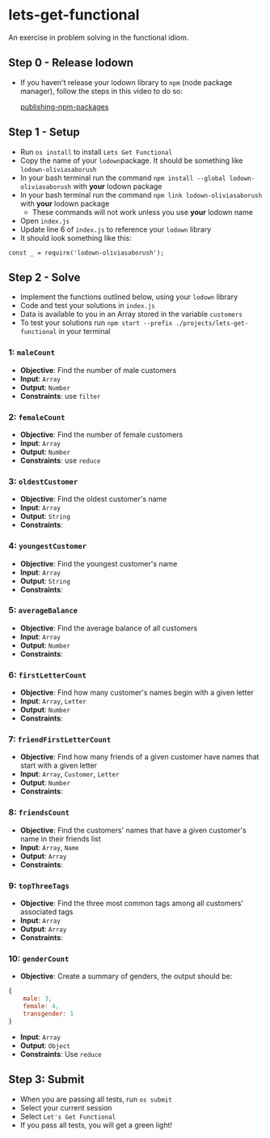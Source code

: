 # lets-get-functional

An exercise in problem solving in the functional idiom.

## Step 0 - Release lodown
 - If you haven't release your lodown library to `npm` (node package manager), follow the steps in this video to do so:

    [publishing-npm-packages](https://docs.npmjs.com/getting-started/publishing-npm-packages)

## Step 1 - Setup
 - Run `os install` to install `Lets Get Functional`
 - Copy the name of your `lodown`package. It should be something like `lodown-oliviasaborush`
 - In your bash terminal run the command `npm install --global lodown-oliviasaborush` with **your** lodown package
 - In your bash terminal run the command `npm link lodown-oliviasaborush` with **your** lodown package
    - These commands will not work unless you use **your** lodown name 
 - Open `index.js`
 - Update line 6 of `index.js` to reference your `lodown` library
 - It should look something like this:

```
const _ = require('lodown-oliviasaborush');
```

## Step 2 - Solve
 - Implement the functions outlined below, using your `lodown` library
 - Code and test your solutions in `index.js`
 - Data is available to you in an Array stored in the variable `customers`
 - To test your solutions run `npm start --prefix ./projects/lets-get-functional` in your terminal

### 1: `maleCount`
 - **Objective**: Find the number of male customers
 - **Input**: `Array`
 - **Output**: `Number`
 - **Constraints**: use `filter`

### 2: `femaleCount`
 - **Objective**: Find the number of female customers
 - **Input**: `Array`
 - **Output**: `Number`
 - **Constraints**: use `reduce`

### 3: `oldestCustomer`
 - **Objective**: Find the oldest customer's name
 - **Input**: `Array`
 - **Output**: `String`
 - **Constraints**:

### 4: `youngestCustomer`
 - **Objective**: Find the youngest customer's name
 - **Input**: `Array`
 - **Output**: `String`
 - **Constraints**:

### 5: `averageBalance`
 - **Objective**: Find the average balance of all customers
 - **Input**: `Array`
 - **Output**: `Number`
 - **Constraints**:

### 6: `firstLetterCount`
 - **Objective**: Find how many customer's names begin with a given letter
 - **Input**: `Array`, `Letter`
 - **Output**: `Number`
 - **Constraints**:

### 7: `friendFirstLetterCount`
 - **Objective**: Find how many friends of a given customer have names that start with a given letter
 - **Input**: `Array`, `Customer`, `Letter`
 - **Output**: `Number`
 - **Constraints**:

### 8: `friendsCount`
 - **Objective**: Find the customers' names that have a given customer's name in their friends list
 - **Input**: `Array`, `Name`
 - **Output**: `Array`
 - **Constraints**:

### 9: `topThreeTags`
 - **Objective**: Find the three most common tags among all customers' associated tags
 - **Input**: `Array`
 - **Output**: `Array`
 - **Constraints**:

### 10: `genderCount`
 - **Objective**: Create a summary of genders, the output should be:
```javascript
{
    male: 3,
    female: 4,
    transgender: 1
}
```
 - **Input**: `Array`
 - **Output**: `Object`
 - **Constraints**: Use `reduce`


## Step 3: Submit
 - When you are passing all tests, run `os submit`
 - Select your current session
 - Select `Let's Get Functional`
 - If you pass all tests, you will get a green light!
